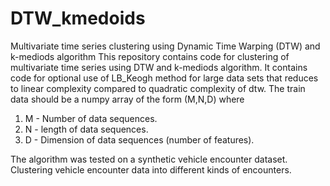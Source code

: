 # DTW_kmedoids
Multivariate time series clustering using Dynamic Time Warping (DTW) and k-mediods algorithm
This repository contains code for clustering of multivariate time series using DTW and k-mediods algorithm. It contains code for optional use of LB_Keogh method for large data sets that reduces to linear complexity compared to quadratic complexity of dtw.
The train data should be a numpy array of the form (M,N,D) where
1. M - Number of data sequences.
2. N - length of data sequences.
3. D - Dimension of data sequences (number of features).

The algorithm was tested on a synthetic vehicle encounter dataset. Clustering vehicle encounter data into different kinds of encounters.
